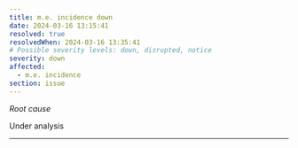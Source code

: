 ```yaml
---
title: m.e. incidence down
date: 2024-03-16 13:15:41
resolved: true
resolvedWhen: 2024-03-16 13:35:41
# Possible severity levels: down, disrupted, notice
severity: down
affected:
  - m.e. incidence
section: issue
---
```


*Root cause*

Under analysis

---



